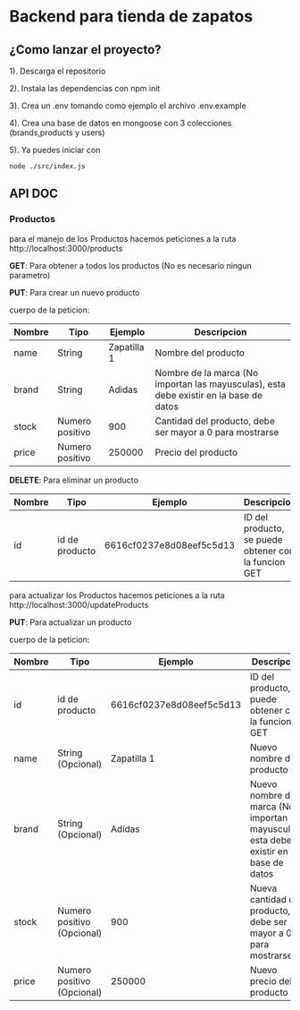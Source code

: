 
# Backend para tienda de zapatos

## ¿Como lanzar el proyecto?

1). Descarga el repositorio

2). Instala las dependencias con npm init

3). Crea un .env tomando como ejemplo el archivo .env.example

4). Crea una base de datos en mongoose con 3 colecciones (brands,products y users)

5). Ya puedes iniciar con

``node ./src/index.js``

## API DOC

### Productos

para el manejo de los Productos hacemos peticiones a la ruta http://localhost:3000/products

**GET**: Para obtener a todos los productos (No es necesario ningun parametro)

**PUT**: Para crear un nuevo producto

cuerpo de la peticion:

| Nombre  | Tipo | Ejemplo | Descripcion |
| ------------- | ------------- | ------------- |------------- |
| name  | String  | Zapatilla 1  | Nombre del producto  |
| brand  | String  | Adidas  | Nombre de la marca (No importan las mayusculas), esta debe existir en la base de datos  |
| stock  | Numero positivo | 900  | Cantidad del producto, debe ser mayor a 0 para mostrarse |
| price  | Numero positivo | 250000  | Precio del producto  |

**DELETE**: Para eliminar un producto

| Nombre  | Tipo | Ejemplo | Descripcion |
| ------------- | ------------- | ------------- |------------- |
| id  | id de producto  | 6616cf0237e8d08eef5c5d13 | ID del producto, se puede obtener con la funcion GET  |

para actualizar los Productos hacemos peticiones a la ruta http://localhost:3000/updateProducts

**PUT**: Para actualizar un producto 

cuerpo de la peticion:

| Nombre  | Tipo | Ejemplo | Descripcion |
| ------------- | ------------- | ------------- |------------- |
| id  | id de producto  | 6616cf0237e8d08eef5c5d13 | ID del producto, se puede obtener con la funcion GET  |
| name  | String (Opcional)  | Zapatilla 1  | Nuevo nombre del producto  |
| brand  | String (Opcional) | Adidas  | Nuevo nombre de la marca (No importan las mayusculas), esta debe existir en la base de datos  |
| stock  | Numero positivo (Opcional) | 900  | Nueva cantidad del producto, debe ser mayor a 0 para mostrarse |
| price  | Numero positivo (Opcional) | 250000  | Nuevo precio del producto  |
